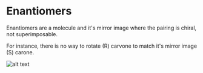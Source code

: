 # Enantiomers

Enantiomers are a molecule and it's mirror image where the pairing is chiral, not superimposable.

For instance, there is no way to rotate (R) carvone to match it's mirror image (S) carone.

![alt text](https://files.mtstatic.com/site_4334/74262/0?Expires=1667601416&Signature=WWXMKPMmkqkn~D5gP6Q7rvVVsckIzqPNyNKJOjVMh1iGHWwm8pkk5f-5iRZRoskJ53XHuuEFNiPtFsldBL7Ie7apfCuQgmEKco3iwEen2Qr6kD1mD~o9W7VKUl82-S5IZ~bKCOsTKC-rofjGM8O1xb7gWU~4x7SzEmJQsDOcRYQ_&Key-Pair-Id=APKAJ5Y6AV4GI7A555NA) 


